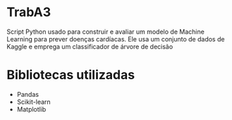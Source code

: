 # TrabA3

Script Python usado para construir e avaliar um modelo de Machine Learning para prever doenças cardíacas.
Ele usa um conjunto de dados de Kaggle e emprega um classificador de árvore de decisão

# Bibliotecas utilizadas
- Pandas
- Scikit-learn
- Matplotlib
